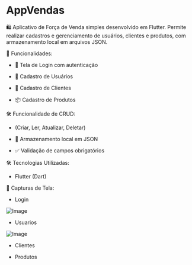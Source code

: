# AppVendas
🛍️ Aplicativo de Força de Venda simples desenvolvido em Flutter. Permite realizar cadastros e gerenciamento de usuários, clientes e produtos, com armazenamento local em arquivos JSON.

🚀 Funcionalidades:

- 🔐 Tela de Login com autenticação

- 👤 Cadastro de Usuários

- 🧾 Cadastro de Clientes

- 📦 Cadastro de Produtos

🛠️ Funcionalidade de CRUD:

- (Criar, Ler, Atualizar, Deletar)

- 💾 Armazenamento local em JSON

- ✅ Validação de campos obrigatórios

🛠️ Tecnologias Utilizadas:

- Flutter (Dart)

📸 Capturas de Tela:

- Login

 ![Image](https://github.com/user-attachments/assets/2c6fbdd4-b13b-4a40-b919-60aabd38463d)
  
- Usuarios
  
![Image](https://github.com/user-attachments/assets/55c61b2c-9da7-4e28-a1ab-eefb22986bbd)

- Clientes
  
- Produtos

